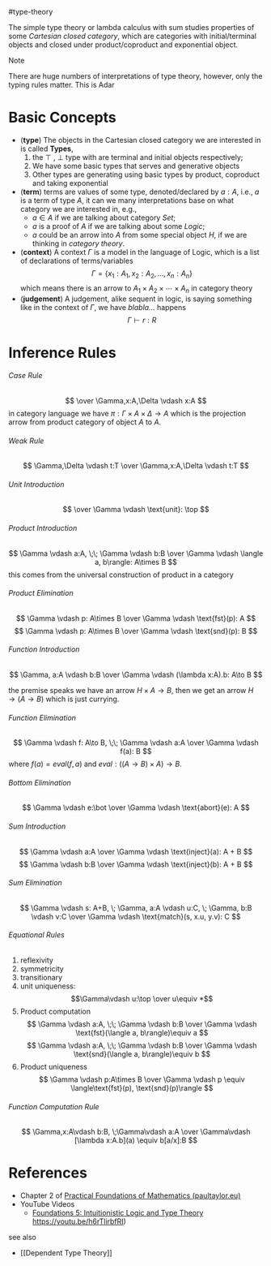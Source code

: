#type-theory 

The simple type theory or lambda calculus with sum studies properties of some _Cartesian closed category_, which are categories with initial/terminal objects and closed under product/coproduct and exponential object.

>[!NOTE] 
>There are huge numbers of interpretations of type theory, however, only the typing rules matter.
This is Adar

# Basic Concepts

- (**type**) The objects in the Cartesian closed category we are interested in is called **Types**,
    1. the $\top$ , $\bot$ type with are terminal and initial objects respectively;
    2. We have some basic types that serves and generative objects
    3.  Other types are generating using basic types by product, coproduct and taking exponential
- (**term**) terms are values of some type, denoted/declared by $a: A$, i.e., $a$ is a term of type $A$, it can we many interpretations base on what category we are interested in, e.g., 
    - $a \in A$ if we are talking about category $Set$;
    - $a$ is a proof of $A$ if we are talking about some _Logic_;
    - $a$ could be an arrow into $A$ from some special object $H$, if we are thinking in _category theory_.
- (**context**) A context $\Gamma$ is a model in the language of Logic, which is a list of declarations of terms/variables
    $$
    \Gamma = \{x_1:A_1, x_2:A_2, \dots, x_n: A_n\}
  $$
  which means there is an arrow to $A_1\times A_2 \times \cdots \times A_n$ in category theory
- (**judgement**) A judgement, alike sequent in logic, is saying something like in the context of $\Gamma$, we have _blabla..._ happens
    $$
    \Gamma \vdash r:R 
  $$ 
# Inference Rules

###### Case Rule
$$
  \over \Gamma,x:A,\Delta \vdash x:A
$$
 in category language we have $\pi: \Gamma \times A \times \Delta \to A$ which is the projection arrow from product category of object $A$ to $A$.

###### Weak Rule

$$
\Gamma,\Delta \vdash t:T \over \Gamma,x:A,\Delta \vdash t:T
$$
###### Unit Introduction

$$
\over \Gamma \vdash \text{unit}: \top
$$

###### Product Introduction

$$
\Gamma \vdash a:A, \;\; \Gamma \vdash b:B  \over \Gamma \vdash \langle a, b\rangle: A\times B
$$
this comes from the universal construction of product in a category

###### Product Elimination

$$
\Gamma \vdash p: A\times B  \over \Gamma \vdash \text{fst}(p): A
$$
$$
\Gamma \vdash p: A\times B  \over \Gamma \vdash \text{snd}(p): B
$$

###### Function Introduction

$$
\Gamma, a:A \vdash b:B \over \Gamma \vdash (\lambda x:A).b: A\to B
$$

the premise speaks we have an arrow $H\times A \to B$,  then we get an arrow $H \to (A \to B)$ which is just currying.


###### Function Elimination

$$
\Gamma \vdash f: A\to B, \;\; \Gamma \vdash a:A \over
\Gamma \vdash f(a): B
$$
where $f(a) = eval(f, a)$ and $eval: ((A\to B)\times A) \to B$.

###### Bottom Elimination

$$
\Gamma \vdash e:\bot \over \Gamma \vdash \text{abort}(e): A
$$

###### Sum Introduction

$$
\Gamma \vdash a:A \over \Gamma \vdash \text{inject}(a): A + B
$$
$$
\Gamma \vdash b:B \over \Gamma \vdash \text{inject}(b): A + B
$$

###### Sum Elimination

$$
\Gamma \vdash s: A+B, \; \Gamma, a:A \vdash u:C, \; \Gamma, b:B \vdash v:C
\over
\Gamma \vdash \text{match}(s, x.u, y.v): C
$$


###### Equational Rules

1. reflexivity
2. symmetricity
3. transitionary
4. unit uniqueness: $$\Gamma\vdash u:\top \over u\equiv *$$
5. Product computation $$ \Gamma \vdash a:A, \;\; \Gamma \vdash b:B  \over \Gamma \vdash \text{fst}(\langle a, b\rangle)\equiv a $$ $$ \Gamma \vdash a:A, \;\; \Gamma \vdash b:B  \over \Gamma \vdash \text{snd}(\langle a, b\rangle)\equiv b $$
6. Product uniqueness $$ \Gamma \vdash p:A\times B  \over \Gamma \vdash p \equiv  \langle\text{fst}(p), \text{snd}(p)\rangle $$

###### Function Computation Rule

$$
\Gamma,x:A\vdash b:B, \;\Gamma\vdash a:A \over \Gamma\vdash [\lambda x:A.b](a) \equiv b[a/x]:B
$$



# References

- Chapter 2 of [Practical Foundations of Mathematics (paultaylor.eu)](https://www.paultaylor.eu/~pt/prafm/)
- YouTube Videos
    - [Foundations 5: Intuitionistic Logic and Type Theory]() https://youtu.be/h6rTlirbfRI)

see also 
- [[Dependent Type Theory]]